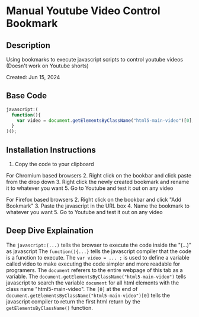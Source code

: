 # Manual Youtube Video Control Bookmark
## Description
Using bookmarks to execute javascript scripts to control youtube videos  (Doesn't work on Youtube shorts)

Created: Jun 15, 2024

## Base Code
```JavaScript
javascript:(
  function(){
    var video = document.getElementsByClassName("html5-main-video")[0];
  }
)();
```

## Installation Instructions
1. Copy the code to your clipboard

For Chromium based browsers
2. Right click on the bookbar and click paste from the drop down
3. Right click the newly created bookmark and rename it to whatever you want
5. Go to Youtube and test it out on any video

For Firefox based browsers
2. Right click on the bookbar and click "Add Bookmark"
3. Paste the javascript in the URL box
4. Name the bookmark to whatever you want
5. Go to Youtube and test it out on any video

## Deep Dive Explaination
The `javascript:(...)` tells the browser to execute the code inside the "(...)" as javascript
The `function(){...}` tells the javascript compiler that the code is a function to execute.
The `var video = ... ;` is used to define a variable called video to make executing the code simpler and more readable for programers.
The `document` referers to the entire webpage of this tab as a variable.
The `document.getElementsByClassName("html5-main-video")` tells javascript to search the variable `document` for all html elements with the class name "html5-main-video".
The `[0]` at the end of `document.getElementsByClassName("html5-main-video")[0]` tells the javascript compiler to return the first html return by the `getElementsByClassName()` function.
